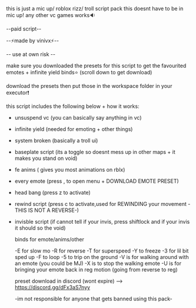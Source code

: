 this is just a mic up/ roblox rizz/ troll script pack
this doesnt have to be in mic up! any other vc games works🔉

--paid script--


--⚡made by vinivx⚡--

-- use at own risk --

 make sure you downloaded the presets for this script to get the favourited emotes + infinite yield binds⭐ (scroll down to get download)

download the presets then put those in the workspace folder in your executor❗


 this script includes the following below + how it works:
 - unsuspend vc (you can basically say anything in vc)
 - infinite yield (needed for emoting + other things)
 - system broken (basically a troll ui)
 - baseplate script (its a toggle so doesnt mess up in other maps + it makes you stand on void)
 - fe anims ( gives you most animations on rblx)
 - every emote (press , to open menu + DOWNLOAD EMOTE PRESET)
 - head bang (press z to activate)
 - rewind script (press c to activate,used for REWINDING your movement -THIS IS NOT A REVERSE-)
 - invisble script (if cannot tell if your invis, press shiftlock and if your invis it should so the void)

   binds for emote/anims/other

   -E for slow mo
   -R for reverse
   -T for superspeed
   -Y to freeze
   -3 for lil bit sped up
   -F to loop
   -5 to trip on the ground
   -V is for walking around with an emote (you could be MJ)
   -X is to stop the walking emote
   -U is for bringing your emote back in reg motion (going from reverse to reg)

   preset download in discord (wont expire) --> https://discord.gg/dFx3aS7nyy

   -im not responsible for anyone that gets banned using this pack-
